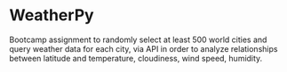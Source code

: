 # WeatherPy
Bootcamp assignment to randomly select at least 500 world cities and query weather data for each city, via API in order to analyze relationships between latitude and temperature, cloudiness, wind speed, humidity.
